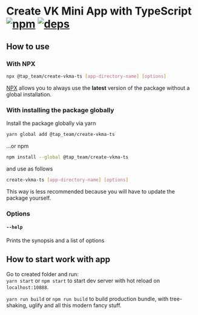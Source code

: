# Create VK Mini App with TypeScript [![npm][npm]][npm-url] [![deps][deps]][deps-url]

## How to use

### With NPX

```bash
npx @tap_team/create-vkma-ts [app-directory-name] [options]
```
[NPX](https://github.com/npm/npx) allows you to always use the **latest** version of the package without a global installation.

### With installing the package globally
Install the package globally via yarn
```bash
yarn global add @tap_team/create-vkma-ts
```
...or npm
```bash
npm install --global @tap_team/create-vkma-ts
```

and use as follows

```bash
create-vkma-ts [app-directory-name] [options]
```

This way is less recommended because you will have to update the package yourself.

### Options

#### `--help`
Prints the synopsis and a list of options

## How to start work with app

Go to created folder and run:  
`yarn start` or  `npm start` to start dev server with hot reload on `localhost:10888`.

`yarn run build` or `npm run build` to build production bundle, with tree-shaking, uglify and all this modern fancy stuff.

[npm]: https://img.shields.io/npm/v/@vkontakte/create-vk-mini-app.svg
[npm-url]: https://npmjs.com/package/@vkontakte/create-vk-mini-app

[deps]: https://img.shields.io/david/vkcom/create-vk-mini-app.svg
[deps-url]: https://david-dm.org/vkcom/create-vk-mini-app

